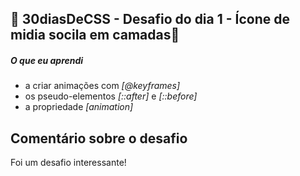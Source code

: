 ## 🚀 30diasDeCSS  - Desafio do dia 1 - Ícone de midia socila em camadas🚀

##### O que eu aprendi

* a criar animações com *[@keyframes]*
* os pseudo-elementos *[::after]* e *[::before]*
* a propriedade *[animation]*

 ## Comentário sobre o desafio
 Foi um desafio interessante!

 
